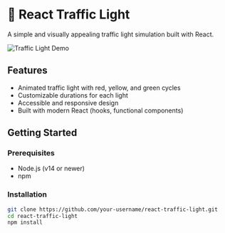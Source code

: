 # 🚦 React Traffic Light

A simple and visually appealing traffic light simulation built with React.

![Traffic Light Demo](https://user-images.githubusercontent.com/your-demo-image.gif)

## Features

- Animated traffic light with red, yellow, and green cycles
- Customizable durations for each light
- Accessible and responsive design
- Built with modern React (hooks, functional components)

## Getting Started

### Prerequisites

- Node.js (v14 or newer)
- npm

### Installation

```sh
git clone https://github.com/your-username/react-traffic-light.git
cd react-traffic-light
npm install
